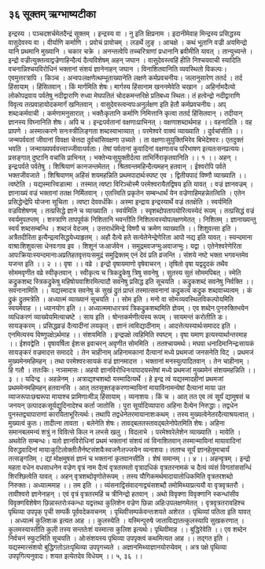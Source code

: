 ## ३६ सूक्तम् ऋग्भाष्यटीका
इन्द्रस्य । पञ्चदशर्चमेतदैन्द्रं सूक्तम् । इन्द्रस्य वा । नु इति क्षिप्रनाम । इदानीमेवाह मिन्द्रस्य प्रसिद्धस्य वासुदेवस्य वा । वीर्याणि कर्माणि । प्रवोचं प्रावोचम् । लडर्थे लुङ् । आचक्षे । कथं भूतानि वज्री अयमिन्द्रो यानि प्रथमानि मुख्यानि । चकार चक्रे । अनन्तत्वेपि तच्चरित्राणां प्रधानानि ब्रवीमीति यावत् । तान्युच्यन्ते । इन्द्रो वज्रीत्युक्तत्वाद्वज्रेणाहिन्दैत्यं दैत्यविशेषम् अहन् जघान । वासुदेवस्त्वहिं हीति निश्चयवाची स्यादिति वचनान्निश्चयविरोधिनं भक्तानां संशयं ज्ञानेनाहन् जघान । विनाशितवानिति व्यवस्थितो विकल्पः। एवमुत्तरत्रापि । किञ्च । अन्वपःलक्षणेत्थम्भूताख्यानेति लक्षणे कर्मप्रवचनीयः। जलानुसारेण ततर्द । तर्द हिंसायाम् । हिंसितवान् । किं मार्गमिति शेषः। मार्गस्य हिंसानाम खननमेवेति चखान । अहिर्नामदैत्यो लोकोपद्रवाय पर्वतेषु नदीद्वाराणि रुध्वा मेघपतितं चोदकमन्तरिक्षे प्रतिबध्य स्थितः। तं हत्वेन्द्रो नदीद्वाराणि विवृत्य तत्प्रवाहायोदकमार्गं खनितवान् । वासुदेवस्त्वन्वपःअनुर्लक्षण इति हेतौ कर्मप्रवचनीयः। अप् शब्दःकर्मवाची । कर्मणामनुसारात् । भक्तैःकृतानि कर्माणि निमित्तानि कृत्वा ततर्द हिंसितवान् । तदीयान् ज्ञानस्य विघ्नानिति शेषः। अपि च । इन्द्रःपर्वतानां वक्षणाःप्राभिनत् । वक्षणाशब्दार्थमाह ।। वहनादिति । वह प्रापणे । अस्मात्करणे सनःस्त्रीलिङ्गता शब्दस्वाभाव्यात् । परमेश्वरे वाक्यं व्याख्याति । दुर्वचांसीति ।। जन्मपर्ववतां जीवानां विवक्षा चेत्तदा दुर्वचांसिवक्षणा उच्यते । ता वक्षणाःसुयुक्तिभिरेव बिभेदेश्वरः। एतदुक्तं भवति । जन्माख्यपर्ववत्त्वाज्जीवाःपर्वताः। तेषां पर्वतानां कुवादिनां वक्षणाःवच परिभाषण इत्यतःसनप्रत्ययः। प्रसङ्गात् दुष्टानि वचांसि प्राभिनत् । भक्तेभ्यःसुयुक्तीर्दत्वा ताभिर्निराकृतवानिति ।। १ ।।
अहन् । इन्द्रःपर्वते पर्वतेषु । शिश्रियाणं कानजन्तमेतत् । श्रितवन्तमहिन्दैत्यमहन् हतवान् । ईश्वरोपि पर्वते भक्तजीवजाते । शिश्रियाणम् अहिंसं शयमहन्निति प्रथमपादार्थःस्पष्ट एव । द्वितीयपादं विष्णौ व्याख्याति ।। त्वष्टेति । यद्यस्मात्त्विडात्मा । तस्मात् त्वष्टा विरिञ्चोस्मै परमेश्वरायैतद्विषय इति यावत् । वज्रं ज्ञानवज्रम् । ज्ञानाख्यं वज्रं भक्तानां ततक्ष निर्मितवान् । एतत्त्विति प्रकृतेन सम्बन्धार्थं येन वज्रेणाहिमहन्नेतत्विति । एतेन प्रसिद्धेन्द्रेपि योजना सूचिता । त्वष्टा देववर्धकिः। अस्मा इन्द्राय इन्द्रस्यार्थे वज्रं ततक्षेति । स्वर्यमिति वज्रविशेषणम् । तत्प्रसिद्धे ज्ञाने च व्याख्याति । स्वर्यमिति । स्वृशब्दोपतापयोरित्यस्येदं रूपम् । तत्प्रसिद्धं वज्रं स्वर्यमुपतप्तम् । शस्त्राणि तापपूर्वकं निशितानि भवन्तीति निशितत्वस्योपलक्षणमेतत् । निशितम् । ज्ञानाख्यन्तु स्वर्यं शब्दसम्बन्धि । शब्दजं वेदजम् । उत्तरार्धमिन्द्रे विष्णौ च क्रमेण व्याख्याति ।। शिशुवत्सा इति । अत्रैतदीरिता इत्यैन्द्रत्वसिद्धयेध्याहृतम् । अहौ दैत्ये हते सत्येतेनेन्द्रेणेरिता आपो नद्य इति यावत् । स्यन्दमाना वाश्राःशिशुवत्सा धेनवःगाव इव । शिशूनं जःआर्जवेन । समुद्रमवजग्मुःअवाजग्मुः। यद्वा । एतेनेश्वरेणेरिता आपःक्रियाःस्यन्दमानाःअप्रतिहतवृत्तयःसमुद्रं समुद्रिक्तम् एनं देवं प्रति व्रजन्ति । संशये नष्टे भक्ता भगवन्तमेव यजन्त इति ।। २ ।।
वृषा ।। वव्रे । इन्द्रो वृषायमाणो वृषेवाचरन् । तृषितो वृषा यद्वदुदकं तथैव सोममवृणीत वव्रे स्वीकृतवान् । स्वीकृत्य च त्रिकद्रुकेषु त्रिषु सवनेषु । सुतस्य सुतं सोममपिबत् । स्मेति कद्रुकशब्द स्त्रिकद्रुकेषु महिषोयवाशिरमित्यादौ सवनेषु प्रसिद्ध इति सूचयति । कद्रुकशब्दं सवनेषु निर्वक्ति ।। सवनानामिति ।। यद्यस्मादत्र सवनेषु कं सुखं द्रुतं प्राप्तं तस्मात्सवनानां कद्रुकत्वं कद्रुक शब्दवाच्यत्वम् । कं द्रुकं द्रुतमत्रेति । अध्यात्मं व्याख्यानं सूचयति ।। सोम इति । मनो वा सोमःव्यवस्थितविकल्पोयमिति स्वयमेवाह ।। ध्यानयोग इति ।। अध्यात्ममाधारत्रयं त्रिकद्रुकशब्दमिति ज्ञेयम् । एव शब्देन पुनरुक्तिभयेन व्यधिकरणं व्याख्येयमित्याचष्टे । साय इति । षोन्तकर्मणीत्यस्य रूपम् । सायमन्तं करोतीति डः। सायङ्करम् । प्रसिद्धव्रज्रं दैत्यादीनां लयकृत् । ज्ञानं त्वविद्यादीनाम् । आदत्तेत्यस्यार्थःसमादद इति । एनमित्यस्य विष्णुपक्षेऽर्थमाह ।। संशयमिति । इन्द्रपक्षे त्वहिमिति स्पष्टम् । वृषा यमाण इत्यस्यार्थान्तरमाह ।। ईशवद्वेति । वृषावर्षिता ईशःस इवाचरन् अवृणीत सोममिति । ततश्चायमर्थः। मघवा धनादिमानिन्द्रःसायकं सायङ्करं वज्रमादत्त समाददे । तेन चाहीनाम् अहिनामकानां दैत्यानां मध्ये प्रथमजां जनसनेति विट् । प्रथमजं मुख्यमेनमहिमहन् । तथा परमेश्वरःसायकं वज्रं ज्ञानमादत्त । भक्तानां मनस्युत्पादितवान् । तेन चाहीनाम् । हि गतौ । ततःकिः। नञ्समासः। अहयो ज्ञानविरोधिनःपापादयस्तेषां मध्ये प्रथमजां मुख्यमेनं संशयमहन्निति ।। ३ ।।
यदिन्द्र । अहन्नेनम् । अत्राद्यश्चशब्दो यस्मादित्यर्थे । हे इन्द्र त्वं यद्यस्मादहीनां प्रथमजां प्रथममेनमहिमहन् हतवानसि । आत् ततसूक्तङ्करणान्मायिनां मायाविनामन्येषां दैत्यानां माया उत व्याजरूपाःछद्मरूपा मायाश्च प्रामिणाःमीञ् हिंसायाम् । व्यनाशयः। किं च । आत् तत एव त्वं सूर्यं द्यामुषसं च जनयन् उत्पादकःसूर्यद्युदिनादेश्च कर्ता जातोसि । पुरा सूर्यादिव्यापारा अहिना दैत्येन निरुद्धाः। तद्वधेन पुनस्तद्व्यापाराणां कारयिताभूरित्यर्थः। तथापि तद्वधेनेतरमायानाशःकथम् । तस्य मुख्यत्वेनेतरदैत्याश्रयत्वात् । मुख्यत्वं कुतः। तादीत्ना तावता । बलेनेति शेषः। तावद्बलतस्तावद्बलेनोपेतमिति शेषः। अहिना समानबलमन्यं शत्रुं न विवित्से किल न लभसे खलु । विदलाभे । परमेश्वरेलेशेन व्याख्याति । मायेति । अथवेति सम्बन्धः। यतो ज्ञानविरोधिनां प्रथमं भक्तानां संशयं त्वं विनाशितवान् तस्मान्मायिनां मायावादिनां विरुद्धवादिनां मायाःकुटिलोक्तीःतैर्नष्टसंशयैःस्वजनैःतज्जयेन व्यनाशयः। ततश्च सूर्यं ज्ञानहेतुमाचार्यं तत्सङ्गतिम् । द्यां मोक्षमुषसं ज्ञानं च भक्तानां कृतवानसीति । शेषं समानम् ।। ४ ।।
अहन्वृत्रम् । इन्द्रो महता वधेन वधसाधनेन वज्रेण वृत्रं नाम दैत्यं वृत्रतरमतो वृत्रादधिकं वृत्रतरनामकं च दैत्यं व्यंसं विगतांससन्धिं शिरश्छित्वेति यावत् । अहन् वृत्रशब्दोवृणोतेरूपम् । तस्य यौगिकमर्थमादायातोधिकमिति वृत्रतरशब्दो निरुक्तः। अध्यात्ममाह ।। तम इति ।। व्यंसनाद्विसंवादनाद्व्यंसशब्दौ तमोमिथ्याप्रत्ययौ वा वृत्रवृत्रतरौ । तावीश्वरो ज्ञानेनाहन् । एवं वृत्रं वृत्रतरमहिं च त्रीनिन्द्रो हतवान् । अथो विवृक्णा विवृक्णानि स्कन्धांसीव विवृक्णविशेषेण छिन्नास्तरोःस्कन्धा यद्वत्तथा कुलिशेन वज्रेण छिन्ना अहिःउपलक्षणमेतत् । वृत्रवृत्रतरावहिश्च पृथिव्या उपपृक् पृची सम्पर्के पूर्ववदेकवचनम् । पृथिवीसम्पर्कवन्तःशयते अशेरत । पृथिव्यां पतिता इति यावत् । अध्यात्मं कुलिशःक इत्यत आह ।। कुलस्येति । यस्मिन्पुरुषे जाताविद्यातत्कुलस्यापि सुखकरणात् । कुलमस्यास्तीति कुली तस्य सन्ततेःशं यस्मात्स कुलिश इत्यर्थः। पृथिवीमाह ।। बुद्धिरेवेति ।। एव शब्देन निर्वचनं स्फुटमिति सूचयति । ओःसंशयस्य पृथिव्या उपपृक्त्वं कथमित्यत आह ।। तद्गत इति । यद्यस्मात्संशयो बुद्धिगतोऽतःपृथिव्या उपपृगच्यते । अज्ञानमिथ्याज्ञानयोरप्येवम् । अत्र पक्षे पृथिव्या उपपृगित्यनुवादः। शयत इत्येतदेव विधेयम् ।। ५, ३६ ।।
